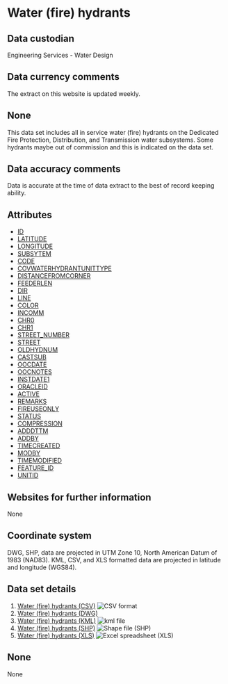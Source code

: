 # Water (fire) hydrants
## Data custodian
Engineering Services - Water Design

## Data currency comments
The extract on this website is updated weekly.

## None
This data set includes all in service water (fire) hydrants on the Dedicated
Fire Protection, Distribution, and Transmission water subsystems. Some
hydrants maybe out of commission and this is indicated on the data set.

## Data accuracy comments
Data is accurate at the time of data extract to the best of record keeping
ability.

## Attributes
  * [ID](waterHydrantsAttributes.htm#ID)
  * [LATITUDE](waterHydrantsAttributes.htm#LATITUDE)
  * [LONGITUDE](waterHydrantsAttributes.htm#LONGITUDE)
  * [SUBSYTEM](waterHydrantsAttributes.htm#SUBSYSTEM)
  * [CODE](waterHydrantsAttributes.htm#CODE)
  * [COVWATERHYDRANTUNITTYPE](waterHydrantsAttributes.htm#COVWATERHYDRANTUNITTYPE)
  * [DISTANCEFROMCORNER](waterHydrantsAttributes.htm#DISTANCEFROMCORNER)
  * [FEEDERLEN](waterHydrantsAttributes.htm#FEEDERLEN)
  * [DIR](waterHydrantsAttributes.htm#DIR)
  * [LINE](waterHydrantsAttributes.htm#LINE)
  * [COLOR](waterHydrantsAttributes.htm#COLOR)
  * [INCOMM](waterHydrantsAttributes.htm#INCOMM)
  * [CHR0](waterHydrantsAttributes.htm#CHR0)
  * [CHR1](waterHydrantsAttributes.htm#CHR1)
  * [STREET_NUMBER](waterHydrantsAttributes.htm#STREET_NUMBER)
  * [STREET](waterHydrantsAttributes.htm#STREET)
  * [OLDHYDNUM](waterHydrantsAttributes.htm#OLDHYDNUM)
  * [CASTSUB](waterHydrantsAttributes.htm#CASTSUB)
  * [OOCDATE](waterHydrantsAttributes.htm#OOCDATE)
  * [OOCNOTES](waterHydrantsAttributes.htm#OOCNOTES)
  * [INSTDATE1](waterHydrantsAttributes.htm#INSTDATE1)
  * [ORACLEID](waterHydrantsAttributes.htm#ORACLEID)
  * [ACTIVE](waterHydrantsAttributes.htm#ACTIVE)
  * [REMARKS](waterHydrantsAttributes.htm#REMARKS)
  * [FIREUSEONLY](waterHydrantsAttributes.htm#FIREUSEONLY)
  * [STATUS](waterHydrantsAttributes.htm#STATUS)
  * [COMPRESSION](waterHydrantsAttributes.htm#COMPRESSION)
  * [ADDDTTM](waterHydrantsAttributes.htm#ADDDTTM)
  * [ADDBY](waterHydrantsAttributes.htm#ADDBY)
  * [TIMECREATED](waterHydrantsAttributes.htm#TIMECREATED)
  * [MODBY](waterHydrantsAttributes.htm#MODBY)
  * [TIMEMODIFIED](waterHydrantsAttributes.htm#TIMEMODIFIED)
  * [FEATURE_ID](waterHydrantsAttributes.htm#FEATURE_ID)
  * [UNITID](waterHydrantsAttributes.htm#UNITID)

## Websites for further information
None

## Coordinate system
DWG, SHP, data are projected in UTM Zone 10, North American Datum of 1983
(NAD83). KML, CSV, and XLS formatted data are projected in latitude and
longitude (WGS84).

## Data set details
  1. [Water (fire) hydrants (CSV)](ftp://webftp.vancouver.ca/opendata/csv/water_hydrants.csv) ![CSV format](../images/icon_csv.gif)
  2. [Water (fire) hydrants (DWG)](ftp://webftp.vancouver.ca/opendata/dwg/water_hydrants.dwg)
  3. [Water (fire) hydrants (KML)](ftp://webftp.vancouver.ca/opendata/kml/water_hydrants.kmz) ![kml file](../images/Icon_kml.gif)
  4. [Water (fire) hydrants (SHP)](ftp://webftp.vancouver.ca/opendata/shape/water_hydrants_shp.zip) ![Shape file \(SHP\)](../images/icon_shape.jpg)
  5. [Water (fire) hydrants (XLS)](ftp://webftp.vancouver.ca/opendata/xls/water_hydrants_xls.zip) ![Excel spreadsheet \(XLS\)](../images/icon_excel_sm.gif)

## None
None

